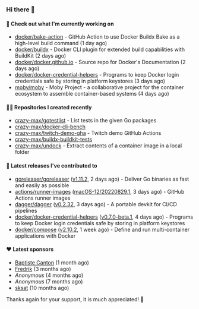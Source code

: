 ### Hi there 👋

#### 👷 Check out what I'm currently working on

- [docker/bake-action](https://github.com/docker/bake-action) - GitHub Action to use Docker Buildx Bake as a high-level build command (1 day ago)
- [docker/buildx](https://github.com/docker/buildx) - Docker CLI plugin for extended build capabilities with BuildKit (2 days ago)
- [docker/docker.github.io](https://github.com/docker/docker.github.io) - Source repo for Docker&#39;s Documentation (2 days ago)
- [docker/docker-credential-helpers](https://github.com/docker/docker-credential-helpers) - Programs to keep Docker login credentials safe by storing in platform keystores (3 days ago)
- [moby/moby](https://github.com/moby/moby) - Moby Project - a collaborative project for the container ecosystem to assemble container-based systems (4 days ago)

#### 👨‍💻 Repositories I created recently

- [crazy-max/gotestlist](https://github.com/crazy-max/gotestlist) - List tests in the given Go packages
- [crazy-max/docker-cli-bench](https://github.com/crazy-max/docker-cli-bench)
- [crazy-max/twitch-demo-gha](https://github.com/crazy-max/twitch-demo-gha) - Twitch demo GitHub Actions
- [crazy-max/buildx-buildkit-tests](https://github.com/crazy-max/buildx-buildkit-tests)
- [crazy-max/undock](https://github.com/crazy-max/undock) - Extract contents of a container image in a local folder

#### 🚀 Latest releases I've contributed to

- [goreleaser/goreleaser](https://github.com/goreleaser/goreleaser) ([v1.11.2](https://github.com/goreleaser/goreleaser/releases/tag/v1.11.2), 2 days ago) - Deliver Go binaries as fast and easily as possible
- [actions/runner-images](https://github.com/actions/runner-images) ([macOS-12/20220829.1](https://github.com/actions/runner-images/releases/tag/macOS-12%2F20220829.1), 3 days ago) - GitHub Actions runner images
- [dagger/dagger](https://github.com/dagger/dagger) ([v0.2.32](https://github.com/dagger/dagger/releases/tag/v0.2.32), 3 days ago) - A portable devkit for CI/CD pipelines
- [docker/docker-credential-helpers](https://github.com/docker/docker-credential-helpers) ([v0.7.0-beta.1](https://github.com/docker/docker-credential-helpers/releases/tag/v0.7.0-beta.1), 4 days ago) - Programs to keep Docker login credentials safe by storing in platform keystores
- [docker/compose](https://github.com/docker/compose) ([v2.10.2](https://github.com/docker/compose/releases/tag/v2.10.2), 1 week ago) - Define and run multi-container applications with Docker

#### ❤️ Latest sponsors
- [Baptiste Canton](https://github.com/batmac) (1 month ago)
- [Fredrik](https://github.com/fredrikscode) (3 months ago)
- _Anonymous_ (4 months ago)
- _Anonymous_ (7 months ago)
- [sksat](https://github.com/sksat) (10 months ago)

Thanks again for your support, it is much appreciated! 🙏
